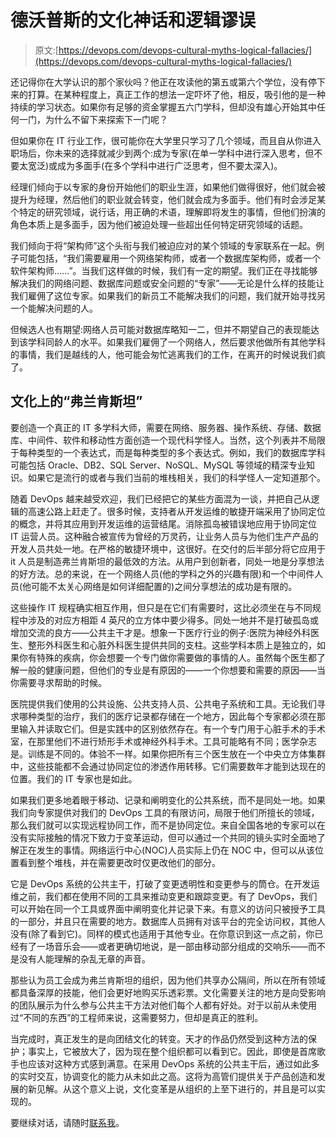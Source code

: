 # 德沃普斯的文化神话和逻辑谬误

> 原文:[https://devops.com/devops-cultural-myths-logical-fallacies/](https://devops.com/devops-cultural-myths-logical-fallacies/)

还记得你在大学认识的那个家伙吗？他正在攻读他的第五或第六个学位，没有停下来的打算。在某种程度上，真正工作的想法一定吓坏了他，相反，吸引他的是一种持续的学习状态。如果你有足够的资金掌握五六门学科，但却没有雄心开始其中任何一门，为什么不留下来探索下一门呢？

但如果你在 IT 行业工作，很可能你在大学里只学习了几个领域，而且自从你进入职场后，你未来的选择就减少到两个:成为专家(在单一学科中进行深入思考，但不要太宽泛)或成为多面手(在多个学科中进行广泛思考，但不要太深入)。

经理们倾向于以专家的身份开始他们的职业生涯，如果他们做得很好，他们就会被提升为经理，然后他们的职业就会转变，他们就会成为多面手。他们有时会涉足某个特定的研究领域，说行话，用正确的术语，理解即将发生的事情，但他们扮演的角色本质上是多面手，因为他们被迫处理一些超出任何特定研究领域的话题。

我们倾向于将“架构师”这个头衔与我们被迫应对的某个领域的专家联系在一起。例子可能包括，“我们需要雇用一个网络架构师，或者一个数据库架构师，或者一个软件架构师……”。当我们这样做的时候，我们有一定的期望。我们正在寻找能够解决我们的网络问题、数据库问题或安全问题的“专家”——无论是什么样的技能让我们雇佣了这位专家。如果我们的新员工不能解决我们的问题，我们就开始寻找另一个能解决问题的人。

但候选人也有期望:网络人员可能对数据库略知一二，但并不期望自己的表现能达到该学科同龄人的水平。如果我们雇佣了一个网络人，然后要求他做所有其他学科的事情，我们是越线的人，他可能会匆忙逃离我们的工作，在离开的时候说我们疯了。

## 文化上的“弗兰肯斯坦”

要创造一个真正的 IT 多学科大师，需要在网络、服务器、操作系统、存储、数据库、中间件、软件和移动性方面创造一个现代科学怪人。当然，这个列表并不局限于每种类型的一个表达式，而是每种类型的多个表达式。例如，我们的数据库学科可能包括 Oracle、DB2、SQL Server、NoSQL、MySQL 等领域的精深专业知识。如果它是流行的或者与我们当前的堆栈相关，我们的科学怪人一定知道那个。

随着 DevOps 越来越受欢迎，我们已经把它的某些方面混为一谈，并把自己从逻辑的高速公路上赶走了。很多时候，支持者从开发运维的敏捷开端采用了协同定位的概念，并将其应用到开发运维的运营结尾。消除孤岛被错误地应用于协同定位 IT 运营人员。这种融合被宣传为曾经的万灵药，让业务人员与为他们生产产品的开发人员共处一地。在严格的敏捷环境中，这很好。在交付的后半部分将它应用于 it 人员是制造弗兰肯斯坦的最低效的方法。从用户到创新者，同处一地是分享想法的好方法。总的来说，在一个网络人员(他的学科之外的兴趣有限)和一个中间件人员(他可能不太关心网络是如何详细配置的)之间分享想法的成功是有限的。

这些操作 IT 规程确实相互作用，但只是在它们有需要时，这比必须坐在与不同规程中涉及的对应方相距 4 英尺的立方体中要少得多。同处一地并不是打破孤岛或增加交流的良方——公共主干才是。想象一下医疗行业的例子:医院为神经外科医生、整形外科医生和心脏外科医生提供共同的支柱。这些学科本质上是独立的，如果你有特殊的疾病，你会想要一个专门做你需要做的事情的人。虽然每个医生都了解一般的健康问题，但他们的专业是有原因的——一个你想要和需要的原因——当你需要寻求帮助的时候。

医院提供我们使用的公共设施、公共支持人员、公共电子系统和工具。无论我们寻求哪种类型的治疗，我们的医疗记录都存储在一个地方，因此每个专家都必须在那里输入并读取它们。但是实践中的区别依然存在。有一个专门用于心脏手术的手术室，在那里他们不进行矫形手术或神经外科手术。工具可能略有不同；医学杂志是。训练是不同的。体验不一样。如果你把所有三个医生放在一个中央立方体集群中，这些技能都不会通过协同定位的渗透作用转移。它们需要数年才能到达现在的位置。我们的 IT 专家也是如此。

如果我们更多地着眼于移动、记录和阐明变化的公共系统，而不是同处一地。如果我们向专家提供对我们的 DevOps 工具的有限访问，局限于他们所擅长的领域，那么我们就可以实现远程协同工作，而不是协同定位。来自全国各地的专家可以在没有实际接触的情况下致力于变革运动，但可以通过一个共同的镜头实时全面地了解正在发生的事情。网络运行中心(NOC)人员实际上仍在 NOC 中，但可以从该位置看到整个堆栈，并在需要更改时仅更改他们的部分。

它是 DevOps 系统的公共主干，打破了变更透明性和变更参与的筒仓。在开发运维之前，我们都在使用不同的工具来推动变更和跟踪变更。有了 DevOps，我们可以开始在同一个工具或界面中阐明变化并记录下来。有意义的访问只被授予工具的一部分，并且只在需要的地方。数据库人员拥有对该平台的完全访问权，其他人没有(除了看到它)。同样的模式也适用于其他专业。在你意识到这一点之前，你已经有了一场音乐会——或者更确切地说，是一部由移动部分组成的交响乐——而不是没有人能理解的杂乱无章的声音。

那些认为员工会成为弗兰肯斯坦的组织，因为他们共享办公隔间，所以在所有领域都具备深厚的技能，他们会更好地购买乐透彩票。文化需要关注的地方是向受影响的团队展示为什么参与公共主干方法对他们每个人都有好处。对于以前从未使用过“不同的东西”的工程师来说，这需要努力，但却是真正的胜利。

当完成时，真正发生的是向团结文化的转变。天才的作品仍然受到这种方法的保护；事实上，它被放大了，因为现在整个组织都可以看到它。因此，即使是首席歌手也应该对这种方式感到满意。在采用 DevOps 系统的公共主干后，通过如此多的实时交互，协调变化的能力从未如此之高。这将为高管们提供关于产品创造和发展的新见解。从这个意义上说，文化变革是从组织的上至下进行的，并且是可以实现的。

要继续对话，请随时[联系我](/cdn-cgi/l/email-protection#503b2239232439313e7e3e353c233f3e10383f243d31393c7e333f3d)。
